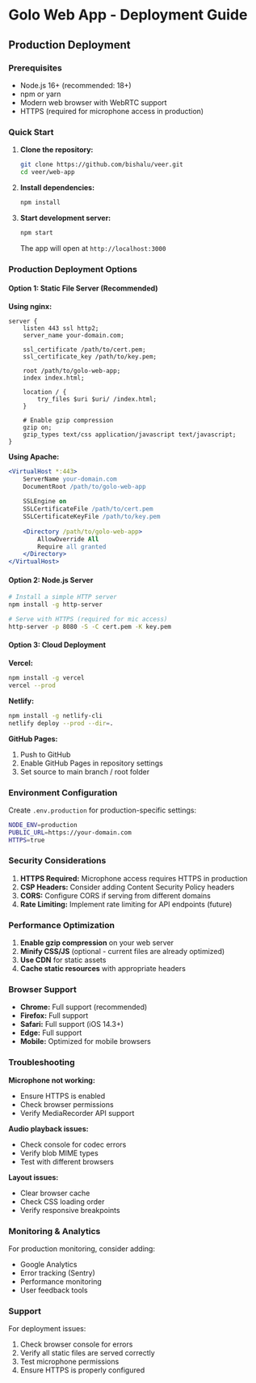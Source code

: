 # Golo Web App - Deployment Guide

## Production Deployment

### Prerequisites
- Node.js 16+ (recommended: 18+)
- npm or yarn
- Modern web browser with WebRTC support
- HTTPS (required for microphone access in production)

### Quick Start

1. **Clone the repository:**
   ```bash
   git clone https://github.com/bishalu/veer.git
   cd veer/web-app
   ```

2. **Install dependencies:**
   ```bash
   npm install
   ```

3. **Start development server:**
   ```bash
   npm start
   ```
   
   The app will open at `http://localhost:3000`

### Production Deployment Options

#### Option 1: Static File Server (Recommended)

**Using nginx:**
```nginx
server {
    listen 443 ssl http2;
    server_name your-domain.com;
    
    ssl_certificate /path/to/cert.pem;
    ssl_certificate_key /path/to/key.pem;
    
    root /path/to/golo-web-app;
    index index.html;
    
    location / {
        try_files $uri $uri/ /index.html;
    }
    
    # Enable gzip compression
    gzip on;
    gzip_types text/css application/javascript text/javascript;
}
```

**Using Apache:**
```apache
<VirtualHost *:443>
    ServerName your-domain.com
    DocumentRoot /path/to/golo-web-app
    
    SSLEngine on
    SSLCertificateFile /path/to/cert.pem
    SSLCertificateKeyFile /path/to/key.pem
    
    <Directory /path/to/golo-web-app>
        AllowOverride All
        Require all granted
    </Directory>
</VirtualHost>
```

#### Option 2: Node.js Server

```bash
# Install a simple HTTP server
npm install -g http-server

# Serve with HTTPS (required for mic access)
http-server -p 8080 -S -C cert.pem -K key.pem
```

#### Option 3: Cloud Deployment

**Vercel:**
```bash
npm install -g vercel
vercel --prod
```

**Netlify:**
```bash
npm install -g netlify-cli
netlify deploy --prod --dir=.
```

**GitHub Pages:**
1. Push to GitHub
2. Enable GitHub Pages in repository settings
3. Set source to main branch / root folder

### Environment Configuration

Create `.env.production` for production-specific settings:
```bash
NODE_ENV=production
PUBLIC_URL=https://your-domain.com
HTTPS=true
```

### Security Considerations

1. **HTTPS Required:** Microphone access requires HTTPS in production
2. **CSP Headers:** Consider adding Content Security Policy headers
3. **CORS:** Configure CORS if serving from different domains
4. **Rate Limiting:** Implement rate limiting for API endpoints (future)

### Performance Optimization

1. **Enable gzip compression** on your web server
2. **Minify CSS/JS** (optional - current files are already optimized)
3. **Use CDN** for static assets
4. **Cache static resources** with appropriate headers

### Browser Support

- **Chrome:** Full support (recommended)
- **Firefox:** Full support
- **Safari:** Full support (iOS 14.3+)
- **Edge:** Full support
- **Mobile:** Optimized for mobile browsers

### Troubleshooting

**Microphone not working:**
- Ensure HTTPS is enabled
- Check browser permissions
- Verify MediaRecorder API support

**Audio playback issues:**
- Check console for codec errors
- Verify blob MIME types
- Test with different browsers

**Layout issues:**
- Clear browser cache
- Check CSS loading order
- Verify responsive breakpoints

### Monitoring & Analytics

For production monitoring, consider adding:
- Google Analytics
- Error tracking (Sentry)
- Performance monitoring
- User feedback tools

### Support

For deployment issues:
1. Check browser console for errors
2. Verify all static files are served correctly
3. Test microphone permissions
4. Ensure HTTPS is properly configured